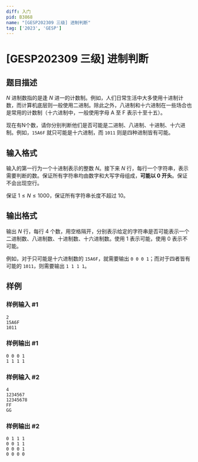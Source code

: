 ```yaml
---
diff: 入门
pid: B3868
name: "[GESP202309 三级] 进制判断"
tag: ['2023', 'GESP']
---
```

# [GESP202309 三级] 进制判断
## 题目描述

$N$ 进制数指的是逢 $N$ 进一的计数制。例如，人们日常生活中大多使用十进制计数，而计算机底层则一般使用二进制。除此之外，八进制和十六进制在一些场合也是常用的计数制（十六进制中，一般使用字母 A 至 F 表示十至十五）。

现在有N个数，请你分别判断他们是否可能是二进制、八进制、十进制、十六进制。例如，`15A6F` 就只可能是十六进制，而 `1011` 则是四种进制皆有可能。
## 输入格式

输入的第一行为一个十进制表示的整数 $N$。接下来 $N$ 行，每行一个字符串，表示需要判断的数。保证所有字符串均由数字和大写字母组成，**可能以 $0$ 开头**。保证不会出现空行。

保证 $1 \le N \le 1000$，保证所有字符串长度不超过 $10$。
## 输出格式

输出 $N$ 行，每行 $4$ 个数，用空格隔开，分别表示给定的字符串是否可能表示一个二进制数、八进制数、十进制数、十六进制数。使用 $1$ 表示可能，使用 $0$ 表示不可能。

例如，对于只可能是十六进制数的 `15A6F`，就需要输出 `0 0 0 1`；而对于四者皆有可能的 `1011`，则需要输出 `1 1 1 1`。
## 样例

### 样例输入 #1
```
2
15A6F
1011

```
### 样例输出 #1
```
0 0 0 1
1 1 1 1

```
### 样例输入 #2
```
4
1234567
12345678
FF
GG

```
### 样例输出 #2
```
0 1 1 1
0 0 1 1
0 0 0 1
0 0 0 0

```
